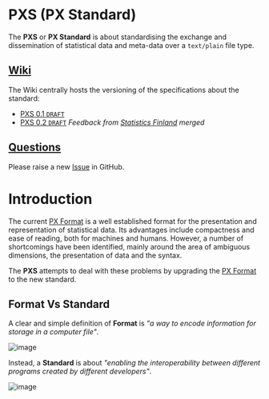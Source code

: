 # PXS (PX Standard)
The **PXS** or **PX Standard** is about standardising the exchange and dissemination of statistical data and meta-data over a `text/plain` file type.


## [Wiki](https://github.com/CSOIreland/PXS-Standard/wiki)
The Wiki centrally hosts the versioning of the specifications about the standard:
* [PXS 0.1 `DRAFT`](https://github.com/CSOIreland/PXS-Standard/wiki/PXS-0.1-(DRAFT))
* [PXS 0.2 `DRAFT`](https://github.com/CSOIreland/PXS-Standard/wiki/PXS-0.2-(DRAFT)) _Feedback from [Statistics Finland](https://www.stat.fi/index_en.html) merged_

## [Questions](https://github.com/CSOIreland/PXS-Standard/issues/new/choose)
Please raise a new [Issue](https://github.com/CSOIreland/PXS-Standard/issues/new/choose) in GitHub.

# Introduction
The current [PX Format](https://github.com/CSOIreland/PXS-Standard/files/5095402/px-file_format_specification_2013.pdf) is a well established format for the presentation and representation of statistical data. Its advantages include compactness and ease of reading, both for machines and humans. However, a number of shortcomings have been identified, mainly around the area of ambiguous dimensions, the presentation of data and the syntax.

The **PXS** attempts to deal with these problems by upgrading the [PX Format](https://github.com/CSOIreland/PXS-Standard/files/5095402/px-file_format_specification_2013.pdf) to the new standard.

## Format Vs Standard

A clear and simple definition of **Format** is _"a way to encode information  for storage in a computer file"_.

![image](https://user-images.githubusercontent.com/53212047/90619066-b014f280-e208-11ea-9138-6a1cb7b6ff5b.png)

Instead, a **Standard** is about _"enabling the interoperability between different programs created by different developers"_.

![image](https://user-images.githubusercontent.com/53212047/90619142-c58a1c80-e208-11ea-863a-cb1253dfe672.png)
